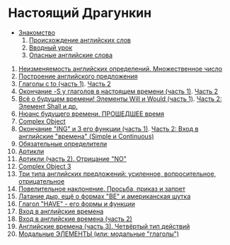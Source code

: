 # Настоящий Драгункин

- [Знакомство](https://www.youtube.com/watch?v=qFCNM6sbFAM)
   1. [Происхождение английских слов](https://www.youtube.com/watch?v=N1dHAwiolU0)
   2. [Вводный урок](https://www.youtube.com/watch?v=s3XDpqFMB8w)
   3. [Опасные английские слова](https://www.youtube.com/watch?v=HaNQR2kQzuE)

1. [Неизменяемость английских определений. Множественное число](https://www.youtube.com/watch?v=RXi8POJTQ48)
2. [Построение английского предложения](https://www.youtube.com/watch?v=9wohLfovsGc)
3. [Глаголы с to (часть 1)](https://www.youtube.com/watch?v=LCqzPBVHtTA). [Часть 2](https://www.youtube.com/watch?v=HmJDbFw7SB8)
4. [Окончание -S у глаголов в настоящем времени (часть 1)](https://www.youtube.com/watch?v=Fk81pS3KY4o). [Часть 2](https://www.youtube.com/watch?v=gPmvRfHovT0)
5. [Всё о будущем времени! Элементы Will и Would (часть 1)](https://www.youtube.com/watch?v=nLSziiSIw7s). [Часть 2: Элемент Shall и др.](https://www.youtube.com/watch?v=EDAtabIlnx4)
6. [Нюанс будущего времени. ПРОШЕДШЕЕ время](https://www.youtube.com/watch?v=maQUapteJpI)
7. [Complex Object](https://www.youtube.com/watch?v=HiAAtsPP-WI)
8. [Окончание "ING" и 3 его функции (часть 1)](https://www.youtube.com/watch?v=yrNnqLyGWCk). [Часть 2: Вход в английские "времена" (Simple и Continuous)](https://www.youtube.com/watch?v=vh4MBSuLnL0)
9. [Обязательные определители](https://www.youtube.com/watch?v=nqF2Qyoy2zM)
10. [Артикли](https://www.youtube.com/watch?v=dcUXOyha4ME)
11. [Артикли (часть 2). Отрицание "NO"](https://www.youtube.com/watch?v=Zhp5b0pigqo)
12. [Complex Object 3](https://www.youtube.com/watch?v=ZAUag0xYwoM)
13. [Три типа английских предложений: усиленное, вопросительное, отрицательное](https://www.youtube.com/watch?v=mtP-hnOJoc8)
14. [Повелительное наклонение. Просьба, приказ и запрет](https://www.youtube.com/watch?v=xfVTsCi7xPY)
15. [Латание дыр, ещё о формах "ВЕ" и американская шутка](https://www.youtube.com/watch?v=uPKP60VgkSQ)
16. [Глагол "HAVE" - его формы и функции](https://www.youtube.com/watch?v=3qSg9UUUviE)
17. [Вход в английские времена](https://www.youtube.com/watch?v=G90FsdR956Y)
18. [Вход в английские времена (часть 2)](https://www.youtube.com/watch?v=vRxP2jkq53U)
19. [Английские времена (часть 3). Четвёртый тип действий](https://www.youtube.com/watch?v=46QoDCLAdz0)
20. [Модальные ЭЛЕМЕНТЫ (или: модальные "глаголы")](https://www.youtube.com/watch?v=5yD0piEnkO0)